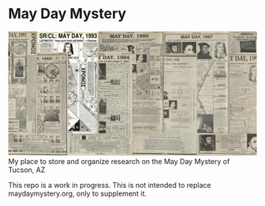 # May Day Mystery
![May Day Mystery](mm.jpg)
My place to store and organize research on the May Day Mystery of Tucson, AZ

This repo is a work in progress. This is not intended to replace maydaymystery.org, only to supplement it.